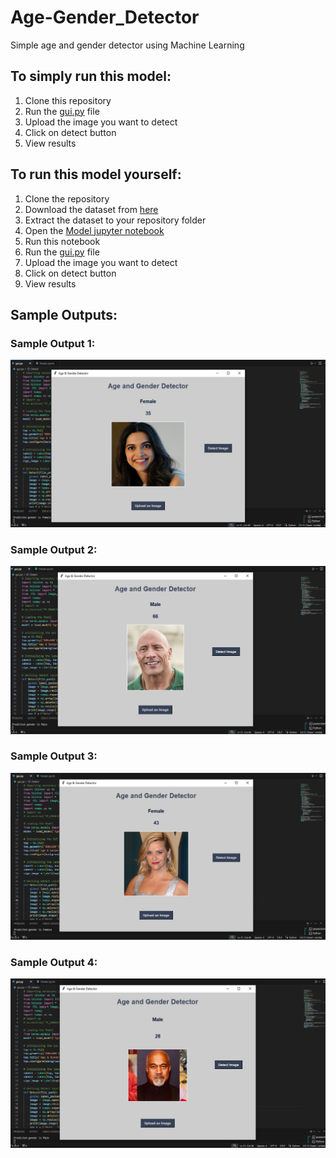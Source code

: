 # Age-Gender_Detector
Simple age and gender detector using Machine Learning
## To simply run this model:
1. Clone this repository
2. Run the [gui.py](https://github.com/AryanBhangadiya/Age-Gender_Detector/blob/main/gui.py) file
3. Upload the image you want to detect
4. Click on detect button
5. View results

## To run this model yourself:
1. Clone the repository
2. Download the dataset from [here](https://www.kaggle.com/jangedoo/utkface-new)
3. Extract the dataset to your repository folder
4. Open the [Model jupyter notebook](https://github.com/AryanBhangadiya/Age-Gender_Detector/blob/main/Model.ipynb)
5. Run this notebook
6. Run the [gui.py](https://github.com/AryanBhangadiya/Age-Gender_Detector/blob/main/gui.py) file
7. Upload the image you want to detect
8. Click on detect button
9. View results

## Sample Outputs:
### Sample Output 1:
![Sample Output 1](https://github.com/AryanBhangadiya/Age-Gender_Detector/blob/main/Sample_Output_1.png)
### Sample Output 2:
![Sample Output 2](https://github.com/AryanBhangadiya/Age-Gender_Detector/blob/main/Sample_Output_2.png)
### Sample Output 3:
![Sample Output 3](https://github.com/AryanBhangadiya/Age-Gender_Detector/blob/main/Sample_Output_3.png)
### Sample Output 4:
![Sample Output 4](https://github.com/AryanBhangadiya/Age-Gender_Detector/blob/main/Sample_Output_4.png)
